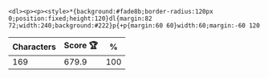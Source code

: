 `<dl><p><p><style>*{background:#fade8b;border-radius:120px 0;position:fixed;height:120}dl{margin:82 72;width:240;background:#222}p{+p{margin:60 60}width:60;margin:-60 120`

| Characters | Score 🏆 | %   |
| ---------- | -------- | --- |
| 169        | 679.9    | 100 |
